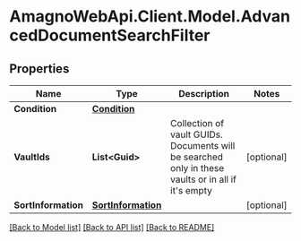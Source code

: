 
# AmagnoWebApi.Client.Model.AdvancedDocumentSearchFilter

## Properties

Name | Type | Description | Notes
------------ | ------------- | ------------- | -------------
**Condition** | [**Condition**](Condition.md) |  | 
**VaultIds** | **List&lt;Guid&gt;** | Collection of vault GUIDs. Documents will be searched only in these vaults or in all if it&#39;s empty | [optional] 
**SortInformation** | [**SortInformation**](SortInformation.md) |  | [optional] 

[[Back to Model list]](../README.md#documentation-for-models)
[[Back to API list]](../README.md#documentation-for-api-endpoints)
[[Back to README]](../README.md)

